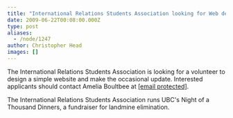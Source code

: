 ```yaml
---
title: "International Relations Students Association looking for Web designer/developer"
date: 2009-06-22T00:08:00.000Z
type: post
aliases:
  - /node/1247
author: Christopher Head
images: []
---
```


<div class="field field-name-body field-type-text-with-summary field-label-hidden"><div class="field-items"><div class="field-item even"><p>The International Relations Students Association is looking for a volunteer to design a simple website and make the occasional update. Interested applicants should contact Amelia Boultbee at <a href="/cdn-cgi/l/email-protection#87e6eae2ebeee6e5e8f2ebf3e5e2e2c7e0eae6eeeba9e4e8ea"><span class="__cf_email__" data-cfemail="41202c242d2820232e342d3523242401262c20282d6f222e2c">[email&#xA0;protected]</span></a>.</p>
<p>The International Relations Students Association runs UBC&apos;s Night of a Thousand Dinners, a fundraiser for landmine elimination.</p>
</div></div></div>    <footer>
          </footer>
